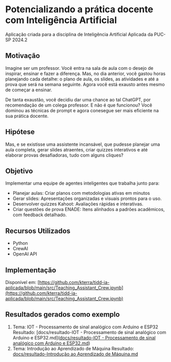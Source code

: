 # Potencializando a prática docente com Inteligência Artificial
Aplicação criada para a disciplina de Inteligência Artificial Aplicada da PUC-SP 2024.2

## Motivação
Imagine ser um professor. Você entra na sala de aula com o desejo de inspirar, ensinar e fazer a diferença. Mas, no dia anterior, você gastou horas planejando cada detalhe: o plano de aula, os slides, as atividades e até a prova que será na semana seguinte. Agora você está exausto antes mesmo de começar a ensinar.

De tanta exaustão, você decidiu dar uma chance ao tal ChatGPT, por recomendação de um colega professor. E não é que funcionou? Você dominou as técnicas de prompt e agora conesegue ser mais eficiente na sua prática docente.

## Hipótese
Mas, e se existisse uma assistente incansável, que pudesse planejar uma aula completa, gerar slides atraentes, criar quizzes interativos e até elaborar provas desafiadoras, tudo com alguns cliques?

## Objetivo
Implementar uma equipe de agentes inteligentes que trabalha junto para:
- Planejar aulas: Criar planos com metodologias ativas em minutos
- Gerar slides: Apresentações organizadas e visuais prontos para o uso.
- Desenvolver quizzes Kahoot: Avaliações rápidas e interativas.
- Criar questões de prova ENADE: Itens alinhados a padrões acadêmicos, com feedback detalhado.

## Recursos Utilizados
- Python
- CrewAI
- OpenAI API

## Implementação
Disponível em: [https://github.com/kterra/tidd-ia-aplicada/blob/main/src/Teaching_Assistant_Crew.ipynb](https://github.com/kterra/tidd-ia-aplicada/blob/main/src/Teaching_Assistant_Crew.ipynb)

## Resultados gerados como exemplo
1. Tema: IOT - Processamento de sinal analógico com Arduino e ESP32
   Resultado: [docs/resultado-IOT - Processamento de sinal analógico com Arduino e ESP32.md]([docs/resultado-IOT - Processamento de sinal analógico com Arduino e ESP32.md](https://github.com/kterra/tidd-ia-aplicada/blob/main/docs/resultado-IOT%20-%20Processamento%20de%20sinal%20analo%CC%81gico%20com%20Arduino%20e%20ESP32.md))
2. Tema: Introdução ao Aprendizado de Máquina
   Resultado: [docs/resultado-Introdução ao Aprendizado de Máquina.md](https://github.com/kterra/tidd-ia-aplicada/blob/main/docs/resultado-Introduc%CC%A7a%CC%83o%20ao%20Aprendizado%20de%20Ma%CC%81quina.md)
